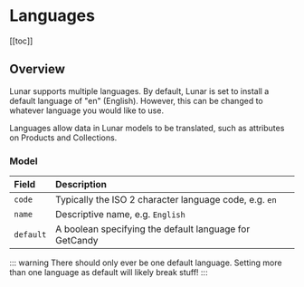 # Languages

[[toc]]

## Overview

Lunar supports multiple languages. By default, Lunar is set to install a default language of "en" (English). However, this can be changed to whatever language you would like to use.

Languages allow data in Lunar models to be translated, such as attributes on Products and Collections.


### Model

|Field|Description|
|:-|:-|
|`code`|Typically the ISO 2 character language code, e.g. `en`|
|`name`|Descriptive name, e.g. `English`|
|`default`|A boolean specifying the default language for GetCandy|

::: warning
There should only ever be one default language. Setting more than one language as default will likely break stuff!
:::